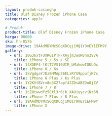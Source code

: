 ```yaml
---
layout: produk-casinghp
title: Olaf Disney Frozen iPhone Case
categories: apple

# Produk
product-title: Olaf Disney Frozen iPhone Case
harga: 90000
sku: hn-0576
image-drive: 19AAdMDYMxSGqXDCqj1MQ1Y9mEY1EFM9Y
gallery:
  - url: 10G36xtFUmRGIPTFFXAyjm3woR0no39vA
    title: iPhone 5 / 5s / SE
  - url: 1lXGEF4-fKtT7VS10UIM_bMahowIOUbQx
    title: iPhone 6 / 6s
  - url: 1kVgdgaYJEzEMMApE6ELzRYS9ppofjK7x
    title: iPhone 6 Plus / 6s Plus
  - url: 1Y2KVtBVrv8o3X27apf42ZDsABZDo8jZV
    title: iPhone 7 / 8
  - url: 1cZOtwwdfz5Ctl3r6jb_XAUjyycvjNt6N
    title: iPhone 7 Plus / 8 Plus
  - url: 19AAdMDYMxSGqXDCqj1MQ1Y9mEY1EFM9Y
    title: iPhone X
---
```

